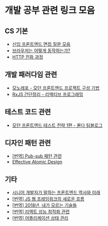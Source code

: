 # 개발 공부 관련 링크 모음

## CS 기본

- [신입 프론트엔드 면접 질문 모음](https://velog.io/@honeysuckle/%EC%8B%A0%EC%9E%85-%ED%94%84%EB%A1%A0%ED%8A%B8%EC%97%94%EB%93%9C-%EB%A9%B4%EC%A0%91-%EC%A7%88%EB%AC%B8-%EB%AA%A8%EC%9D%8C)
- [브라우저는 어떻게 동작하는가?](https://d2.naver.com/helloworld/59361)
- [HTTP 진화 과정](https://yozm.wishket.com/magazine/detail/1686/)

## 개발 패러다임 관련

- [모노레포 - 모던 프론트엔드 프로젝트 구성 기법](https://d2.naver.com/helloworld/0923884)
- [RxJS 간단정리 - 리액티브 프로그래밍](https://pks2974.medium.com/rxjs-%EA%B0%84%EB%8B%A8%EC%A0%95%EB%A6%AC-41f67c37e028)

## 테스트 코드 관련

- [모던 프론트엔드 테스트 전략 1편 - 콴다 팀블로그](https://blog.mathpresso.com/%EB%AA%A8%EB%8D%98-%ED%94%84%EB%A1%A0%ED%8A%B8%EC%97%94%EB%93%9C-%ED%85%8C%EC%8A%A4%ED%8A%B8-%EC%A0%84%EB%9E%B5-1%ED%8E%B8-841e87a613b2)

## 디자인 패턴 관련

- [[번역] Pub-sub 패턴 관련](https://www.rinae.dev/posts/why-every-beginner-front-end-developer-should-know-publish-subscribe-pattern-kr)
- [Effective Atomic Design](https://kciter.so/posts/effective-atomic-design)

## 기타

- [시니어 개발자가 말하는 프론트엔드 역사와 미래](https://yozm.wishket.com/magazine/detail/1289/)
- [[번역] JS 웹 프레임워크의 새로운 흐름](https://ykss.netlify.app/translation/the_new_wave_of_javascript_web_frameworks/)
- [[번역] 2018년, 내가 모르는 기술들](https://overreacted.io/ko/things-i-dont-know-as-of-2018/)
- [[번역] 리액트 성능 최적화 관련](https://ykss.netlify.app/translation/500ms-to-1.7ms-in-react:-a-journey-and-a-checklist/)
- [[번역] 어플리케이션 상태 관리](https://im-developer.tistory.com/222)
